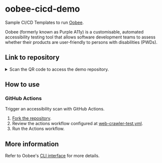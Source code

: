 # oobee-cicd-demo
Sample CI/CD Templates to run [Oobee](https://github.com/GovTechSG/oobee).

Oobee (formerly known as Purple A11y) is a customisable, automated accessibility testing tool that allows software development teams to assess whether their products are user-friendly to persons with disabilities (PWDs).

## Link to repository
<details>
<summary>Scan the QR code to access the demo repository.</summary>
<br>

[Link to repository](https://github.com/younglim/oobee-cicd-demo)

![QR code with URL to this repository](https://github.com/user-attachments/assets/577286e1-163a-4e0c-aec4-7903d10ee27a)

</details>

## How to use
### GitHub Actions
Trigger an accessibility scan with GitHub Actions.

1. [Fork the repository](https://github.com/younglim/oobee-cicd-demo/fork).
2. Review the actions workflow configured at [web-crawler-test.yml](.github/workflows/web-crawler-test.yml).
3. Run the Actions workflow.

## More information 
Refer to Oobee's [CLI interface](https://github.com/GovTechSG/oobee?tab=readme-ov-file#cli-mode) for more details.
